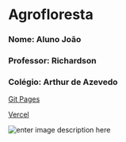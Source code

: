 # Agrofloresta
### Nome: Aluno João
### Professor: Richardson 
### Colégio: Arthur de Azevedo
[Git Pages](rischawarski.github.io/Agrinho_2024/)

[Vercel](https://agrofloresta-agrinho-2024.vercel.app/)

![enter image description here](https://www.sistemafaep.org.br/wp-content/uploads/2021/07/agrinho_500x1280-2.jpg)
